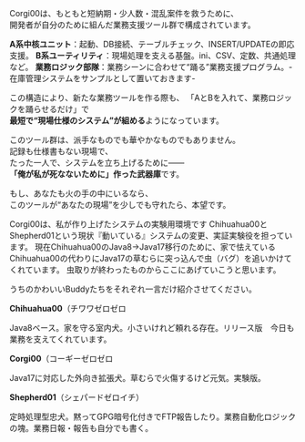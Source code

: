 Corgi00は、もともと短納期・少人数・混乱案件を救うために、  
開発者が自分のために組んだ業務支援ツール群で構成されています。

**A系中核ユニット**：起動、DB接続、テーブルチェック、INSERT/UPDATEの即応支援。
**B系ユーティリティ**：現場処理を支える基盤。ini、CSV、定数、共通処理など。
**業務ロジック部隊**：業務シーンに合わせて“踊る”業務支援プログラム。-在庫管理システムをサンプルとして置いておきます-

この構造により、新たな業務ツールを作る際も、
「AとBを入れて、業務ロジックを踊らせるだけ」で  
**最短で“現場仕様のシステム”が組める**ようになっています。


このツール群は、派手なものでも華やかなものでもありません。  
記録も仕様書もない現場で、  
たった一人で、システムを立ち上げるために――  
**「俺が私が死なないために」作った武器庫**です。

もし、あなたも火の手の中にいるなら、  
このツールが“あなたの現場”を少しでも守れたら、本望です。

Corgi00は、私が作り上げたシステムの実験用環境です
Chihuahua00とShepherd01という現状『動いている』システムの変更、実証実験役を担っています。
現在Chihuahua00のJava8→Java17移行のために、家で怯えているChihuahua00の代わりにJava17の草むらに突っ込んで虫（バグ）を追いかけてくれています。
虫取りが終わったものからここにあげていこうと思います。

うちのかわいいBuddyたちをそれぞれ一言だけ紹介させてください。

**Chihuahua00**（チワワゼロゼロ

  Java8ベース。家を守る室内犬。小さいけれど頼れる存在。リリース版　今日も業務を支えてくれています。

**Corgi00**（コーギーゼロゼロ

  Java17に対応した外向き拡張犬。草むらで火傷するけど元気。実験版。

**Shepherd01**（シェパードゼロイチ）

  定時処理型忠犬。黙ってGPG暗号化付きでFTP報告したり。業務自動化ロジックの塊。業務日報・報告も自分でも書く。
